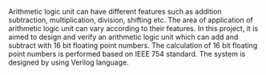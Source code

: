 Arithmetic logic unit can have different features such as addition subtraction, multiplication, division, shifting etc. The area of application of arithmetic logic unit can vary according to their features.
In this project, it is aimed to design and verify an arithmetic logic unit which can add and subtract with 16 bit floating point numbers. The calculation of 16 bit floating point numbers is performed based on IEEE 754 standard. The system is designed by using Verilog language.
